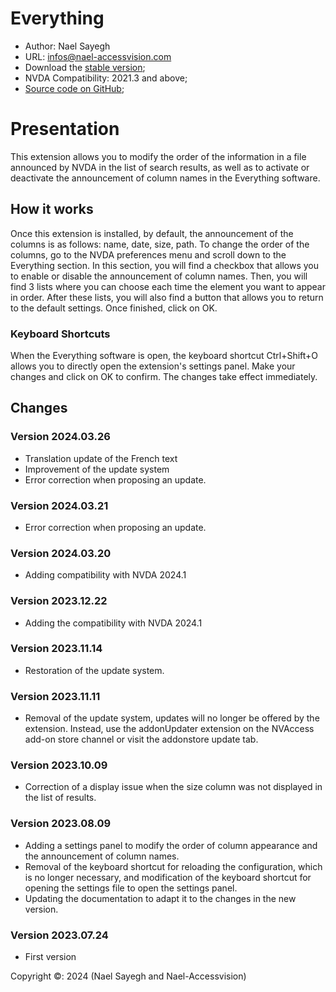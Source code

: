 # Everything

* Author: Nael Sayegh
* URL: [infos@nael-accessvision.com](mailto:infos@nael-accessvision.com)
* Download the [stable version][1];
* NVDA Compatibility: 2021.3 and above;
* [Source code on GitHub][2];

# Presentation

This extension allows you to modify the order of the information in a file announced by NVDA in the list of search results, as well as to activate or deactivate the announcement of column names in the Everything software.

## How it works

Once this extension is installed, by default, the announcement of the columns is as follows: name, date, size, path.
To change the order of the columns, go to the NVDA preferences menu and scroll down to the Everything section.
In this section, you will find a checkbox that allows you to enable or disable the announcement of column names.
Then, you will find 3 lists where you can choose each time the element you want to appear in order.
After these lists, you will also find a button that allows you to return to the default settings.
Once finished, click on OK.

### Keyboard Shortcuts

When the Everything software is open, the keyboard shortcut Ctrl+Shift+O allows you to directly open the extension's settings panel. Make your changes and click on OK to confirm. The changes take effect immediately.

## Changes

### Version 2024.03.26

  * Translation update of the French text
  * Improvement of the update system
  * Error correction when proposing an update.

### Version 2024.03.21

  * Error correction when proposing an update.

### Version 2024.03.20

  * Adding compatibility with NVDA 2024.1
  
### Version 2023.12.22

  * Adding the compatibility with NVDA 2024.1

### Version 2023.11.14

  * Restoration of the update system.

### Version 2023.11.11

  * Removal of the update system, updates will no longer be offered by the extension. Instead, use the addonUpdater extension on the NVAccess add-on store channel or visit the addonstore update tab.

### Version 2023.10.09

  * Correction of a display issue when the size column was not displayed in the list of results.

### Version 2023.08.09
  * Adding a settings panel to modify the order of column appearance and the announcement of column names.
  * Removal of the keyboard shortcut for reloading the configuration, which is no longer necessary, and modification of the keyboard shortcut for opening the settings file to open the settings panel.
  * Updating the documentation to adapt it to the changes in the new version.

### Version 2023.07.24
  * First version

Copyright ©: 2024 (Nael Sayegh and Nael-Accessvision)

<!-- links section -->

[1]: https://github.com/Nael-Sayegh/Everything/releases/download/2024.03.26/everything-2024.03.26.nvda-addon

[2]: https://github.com/Nael-Sayegh/Everything
